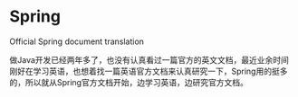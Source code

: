 # Spring
Official Spring document translation

做Java开发已经两年多了，也没有认真看过一篇官方的英文文档，最近业余时间刚好在学习英语，也想着找一篇英语官方文档来认真研究一下，Spring用的挺多的，所以就从Spring官方文档开始，边学习英语，边研究官方文档。
